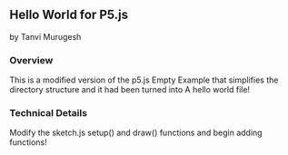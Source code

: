 ## Hello World for P5.js
by Tanvi Murugesh



### Overview
This is a modified version of the p5.js Empty Example that simplifies the directory structure and it had been turned into A hello world file!


### Technical Details

Modify the sketch.js setup() and draw() functions and begin adding functions!